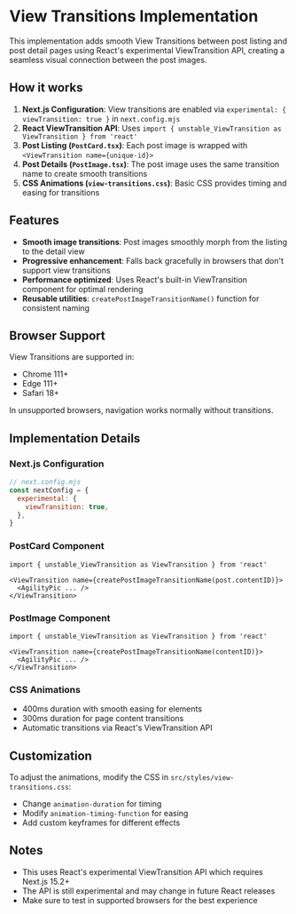 # View Transitions Implementation

This implementation adds smooth View Transitions between post listing and post detail pages using React's experimental ViewTransition API, creating a seamless visual connection between the post images.

## How it works

1. **Next.js Configuration**: View transitions are enabled via `experimental: { viewTransition: true }` in `next.config.mjs`
2. **React ViewTransition API**: Uses `import { unstable_ViewTransition as ViewTransition } from 'react'`
3. **Post Listing (`PostCard.tsx`)**: Each post image is wrapped with `<ViewTransition name={unique-id}>`
4. **Post Details (`PostImage.tsx`)**: The post image uses the same transition name to create smooth transitions
5. **CSS Animations (`view-transitions.css`)**: Basic CSS provides timing and easing for transitions

## Features

- **Smooth image transitions**: Post images smoothly morph from the listing to the detail view
- **Progressive enhancement**: Falls back gracefully in browsers that don't support view transitions
- **Performance optimized**: Uses React's built-in ViewTransition component for optimal rendering
- **Reusable utilities**: `createPostImageTransitionName()` function for consistent naming

## Browser Support

View Transitions are supported in:
- Chrome 111+
- Edge 111+
- Safari 18+

In unsupported browsers, navigation works normally without transitions.

## Implementation Details

### Next.js Configuration
```js
// next.config.mjs
const nextConfig = {
  experimental: {
    viewTransition: true,
  },
}
```

### PostCard Component
```tsx
import { unstable_ViewTransition as ViewTransition } from 'react'

<ViewTransition name={createPostImageTransitionName(post.contentID)}>
  <AgilityPic ... />
</ViewTransition>
```

### PostImage Component
```tsx
import { unstable_ViewTransition as ViewTransition } from 'react'

<ViewTransition name={createPostImageTransitionName(contentID)}>
  <AgilityPic ... />
</ViewTransition>
```

### CSS Animations
- 400ms duration with smooth easing for elements
- 300ms duration for page content transitions
- Automatic transitions via React's ViewTransition API

## Customization

To adjust the animations, modify the CSS in `src/styles/view-transitions.css`:
- Change `animation-duration` for timing
- Modify `animation-timing-function` for easing
- Add custom keyframes for different effects

## Notes

- This uses React's experimental ViewTransition API which requires Next.js 15.2+
- The API is still experimental and may change in future React releases
- Make sure to test in supported browsers for the best experience
